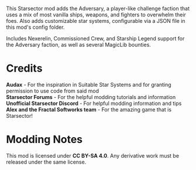 This Starsector mod adds the Adversary, a player-like challenge faction that uses a mix of most vanilla ships, weapons, and fighters to overwhelm their foes. Also adds customizable star systems, configurable via a JSON file in this mod's config folder.

Includes Nexerelin, Commissioned Crew, and Starship Legend support for the Adversary faction, as well as several MagicLib bounties.

# Credits
<b>Audax</b> - For the inspiration in Suitable Star Systems and for granting permission to use code from said mod<br>
<b>Starsector Forums</b> - For the helpful modding tutorials and information<br>
<b>Unofficial Starsector Discord</b> - For helpful modding information and tips<br>
<b>Alex and the Fractal Softworks team</b> - For the amazing game that is Starsector!<br>

# Modding Notes
This mod is licensed under <b>CC BY-SA 4.0</b>. Any derivative work must be released under the same license.